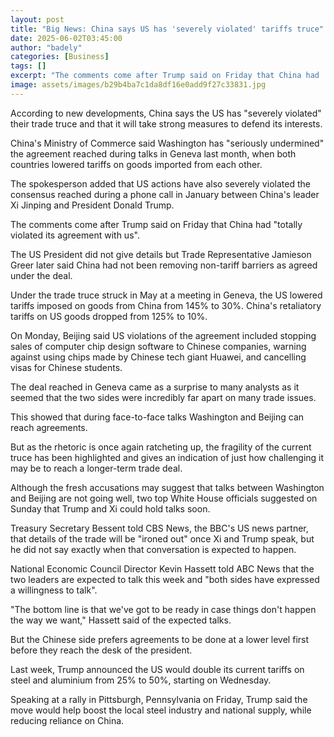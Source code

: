 ```yaml
---
layout: post
title: "Big News: China says US has 'severely violated' tariffs truce"
date: 2025-06-02T03:45:00
author: "badely"
categories: [Business]
tags: []
excerpt: "The comments come after Trump said on Friday that China had 'totally violated its agreement with us'."
image: assets/images/b29b4ba7c1da8df16e0add9f27c33831.jpg
---
```


According to new developments, China says the US has "severely violated" their trade truce and that it will take strong measures to defend its interests.

China's Ministry of Commerce said Washington has "seriously undermined" the agreement reached during talks in Geneva last month, when both countries lowered tariffs on goods imported from each other.

The spokesperson added that US actions have also severely violated the consensus reached during a phone call in January between China's leader Xi Jinping and President Donald Trump.

The comments come after Trump said on Friday that China had "totally violated its agreement with us".

The US President did not give details but Trade Representative Jamieson Greer later said China had not been removing non-tariff barriers as agreed under the deal.

Under the trade truce struck in May at a meeting in Geneva, the US lowered tariffs imposed on goods from China from 145% to 30%. China's retaliatory tariffs on US goods dropped from 125% to 10%.

On Monday, Beijing said US violations of the agreement included stopping sales of computer chip design software to Chinese companies, warning against using chips made by Chinese tech giant Huawei, and cancelling visas for Chinese students.

The deal reached in Geneva came as a surprise to many analysts as it seemed that the two sides were incredibly far apart on many trade issues.

This showed that during face-to-face talks Washington and Beijing can reach agreements.

But as the rhetoric is once again ratcheting up, the fragility of the current truce has been highlighted and gives an indication of just how challenging it may be to reach a longer-term trade deal.

Although the fresh accusations may suggest that talks between Washington and Beijing are not going well, two top White House officials suggested on Sunday that Trump and Xi could hold talks soon.

Treasury Secretary Bessent told CBS News, the BBC's US news partner, that details of the trade will be "ironed out" once Xi and Trump speak, but he did not say exactly when that conversation is expected to happen.

National Economic Council Director Kevin Hassett told ABC News that the two leaders are expected to talk this week and "both sides have expressed a willingness to talk".

"The bottom line is that we've got to be ready in case things don't happen the way we want," Hassett said of the expected talks.

But the Chinese side prefers agreements to be done at a lower level first before they reach the desk of the president.

Last week, Trump announced the US would double its current tariffs on steel and aluminium from 25% to 50%, starting on Wednesday.

Speaking at a rally in Pittsburgh, Pennsylvania on Friday, Trump said the move would help boost the local steel industry and national supply, while reducing reliance on China.

